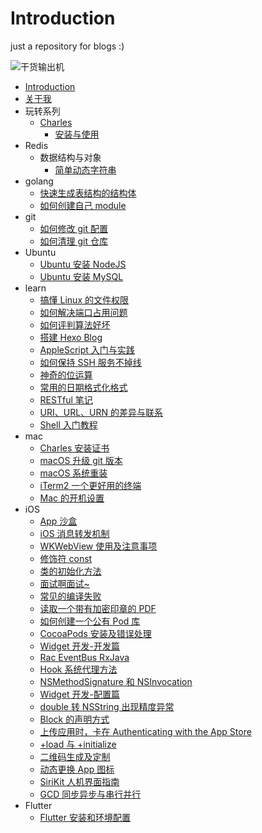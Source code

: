 # Introduction

just a repository for blogs :)

![干货输出机](https://img.zhangpeng.site/wechat/qrcode.jpg)

* [Introduction](README.md)
* [关于我](about.md)
* 玩转系列
  * [Charles](./manual/charles/README.md)
    * [安装与使用](./manual/charles/1.setup-and-use.md)
* Redis
  * 数据结构与对象
    * [简单动态字符串](redis/1.data-structures-and-objects/1.simple-dynamic-string.md)
* golang
  * [快速生成表结构的结构体](golang/generate-table-struct.md)
  * [如何创建自己 module](golang/create-personal-module.md)
* git
  * [如何修改 git 配置](git/modify-git-configuration.md)
  * [如何清理 git 仓库](git/clean-up-git-repository.md)
* Ubuntu
  * [Ubuntu 安装 NodeJS](ubuntu/install-nodejs.md)
  * [Ubuntu 安装 MySQL](ubuntu/install-mysql.md)
* learn
  * [搞懂 Linux 的文件权限](learn/linux-file-permissions.md)
  * [如何解决端口占用问题](learn/resolve-port-occupancy.md)
  * [如何评判算法好坏](learn/judge-algorithm-quality.md)
  * [搭建 Hexo Blog](learn/set-up-hexo-blog.md)
  * [AppleScript 入门与实践](learn/introduction-to-applescript.md)
  * [如何保持 SSH 服务不掉线](learn/keep-alive-ssh.md)
  * [神奇的位运算](learn/bit-operation.md)
  * [常用的日期格式化格式](learn/date-formatter.md)
  * [RESTful 笔记](learn/introduction-to-restful.md)
  * [URI、URL、URN 的差异与联系](learn/uri-url-urn.md)
  * [Shell 入门教程](learn/introduction-to-shell.md)
* mac
  * [Charles 安装证书](mac/install-charles-certificate.md)
  * [macOS 升级 git 版本](mac/update-git-version.md)
  * [macOS 系统重装](mac/reinstall-mac-system.md)
  * [iTerm2 一个更好用的终端](mac/a-better-terminal.md)
  * [Mac 的开机设置](mac/configure-mac.md)
* iOS
  * [App 沙盒](ios/sandbox.md)
  * [iOS 消息转发机制](ios/message-forwarding.md)
  * [WKWebView 使用及注意事项](ios/wkwebview.md)
  * [修饰符 const](ios/const.md)
  * [类的初始化方法](ios/initializer.md)
  * [面试啊面试~](ios/interview.md)
  * [常见的编译失败](ios/build-failed.md)
  * [读取一个带有加密印章的 PDF](ios/read-pdf-with-cryptographic-seal.md)
  * [如何创建一个公有 Pod 库](ios/create-pod.md)
  * [CocoaPods 安装及错误处理](ios/cocoapods.md)
  * [Widget 开发-开发篇](ios/widget-development.md)
  * [Rac EventBus RxJava](ios/rac-eventbus-rxjava.md)
  * [Hook 系统代理方法](ios/hook-system-delegate-method.md)
  * [NSMethodSignature 和 NSInvocation](ios/nsmethodsignature-nsinvocation.md)
  * [Widget 开发-配置篇](ios/widget-configuration.md)
  * [double 转 NSString 出现精度异常](ios/double-to-nsstring.md)
  * [Block 的声明方式](ios/block-statement.md)
  * [上传应用时，卡在 Authenticating with the App Store](ios/authenticating-with-the-app-store.md)
  * [+load 与 +initialize](ios/load-and-initialize.md)
  * [二维码生成及定制](ios/create-qr-code.md)
  * [动态更换 App 图标](ios/dynamic-icon.md)
  * [SiriKit 人机界面指南](ios/sirikit.md)
  * [GCD 同步异步与串行并行](ios/gcd.md)
* Flutter
  * [Flutter 安装和环境配置](flutter/install-flutter.md)
